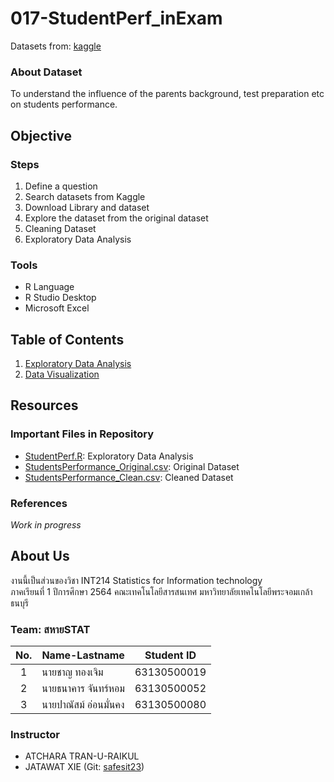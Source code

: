 # 017-StudentPerf_inExam
Datasets from: [kaggle](https://www.kaggle.com/spscientist/students-performance-in-exams)

### About Dataset

To understand the influence of the parents background, test preparation etc on students performance.

## Objective

### Steps

1. Define a question
2. Search datasets from Kaggle
3. Download Library and dataset
4. Explore the dataset from the original dataset
5. Cleaning Dataset
6. Exploratory Data Analysis

### Tools

- R Language
- R Studio Desktop
- Microsoft Excel

## Table of Contents

1. [Exploratory Data Analysis](https://github.com/sit-2021-int214/017-StudentPerf_inExam/blob/main/01_explore.md)
2. [Data Visualization](https://github.com/sit-2021-int214/017-StudentPerf_inExam/blob/main/StudentPerf.R)

## Resources

### Important Files in Repository

- [StudentPerf.R](https://github.com/sit-2021-int214/017-StudentPerf_inExam/blob/main/StudentPerf.R): Exploratory Data Analysis
- [StudentsPerformance_Original.csv](https://github.com/sit-2021-int214/017-StudentPerf_inExam/blob/main/StudentsPerformance_Original.csv): Original Dataset
- [StudentsPerformance_Clean.csv](https://github.com/sit-2021-int214/017-StudentPerf_inExam/blob/main/StudentsPerformance_Clean.csv): Cleaned Dataset

### References

_Work in progress_

## About Us

งานนี้เป็นส่วนของวิชา INT214 Statistics for Information technology<br>
ภาคเรียนที่ 1 ปีการศึกษา 2564 คณะเทคโนโลยีสารสนเทศ มหาวิทยาลัยเทคโนโลยีพระจอมเกล้าธนบุรี

### Team: สหายSTAT

| No. | Name-Lastname     | Student ID  |
| :-: | ----------------- | :---------: |
| 1   | นายชาญ ทองเจิม     | 63130500019 |
| 2   | นายธนาคาร จันทร์หอม | 63130500052 |
| 3   | นายปาณัสม์ อ่อนมั่นคง | 63130500080 |

### Instructor
- ATCHARA TRAN-U-RAIKUL
- JATAWAT XIE (Git: [safesit23](https://github.com/safesit23))
